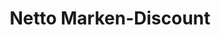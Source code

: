 ---
title: "Netto Marken-Discount"
url: /paderborn/netto-marken-discount-kaukenberg/
shop: Supermarkt
---